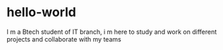 # hello-world
I m a Btech student of IT branch, i m here to study and work on different projects and collaborate with my teams
